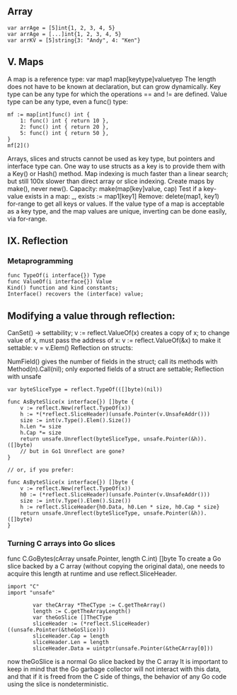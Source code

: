 ## Array

```golang
var arrAge = [5]int{1, 2, 3, 4, 5}
var arrAge = [...]int{1, 2, 3, 4, 5}
var arrKV = [5]string{3: "Andy", 4: "Ken"}
```



## V. Maps

A map is a reference type: var map1 map[keytype]valuetyep
The length does not have to be known at declaration, but can grow dynamically.
Key type can be any type for which the operations == and != are defined.
Value type can be any type, even a func() type:
```golang
mf := map[int]func() int {
    1: func() int { return 10 },
    2: func() int { return 20 },
    5: func() int { return 50 },
}
mf[2]()
```


Arrays, slices and structs cannot be used as key type, but pointers and interface type can.
One way to use structs as a key is to provide them with a Key() or Hash() method.
Map indexing is much faster than a linear search; but still 100x slower than direct array or slice indexing.
Create maps by make(), never new().
Capacity: make(map[key]value, cap)
Test if a key-value exists in a map: _, exists := map1[key1]
Remove: delete(map1, key1)
for-range to get all keys or values.
If the value type of a map is acceptable as a key type, and the map values are unique, inverting can be done easily, via for-range.



## IX. Reflection
### Metaprogramming

```
func TypeOf(i interface{}) Type
func ValueOf(i interface{}) Value
Kind() function and kind constants;
Interface() recovers the (interface) value;
```

## Modifying a value through reflection:

CanSet() -> settability;
v := reflect.ValueOf(x) creates a copy of x;
to change value of x, must pass the address of x: v := reflect.ValueOf(&x)
to make it settable: v = v.Elem()
Reflection on structs:

NumField() gives the number of fields in the struct;
call its methods with Method(n).Call(nil);
only exported fields of a struct are settable;
Reflection with unsafe

```golang
var byteSliceType = reflect.TypeOf(([]byte)(nil))

func AsByteSlice(x interface{}) []byte {
    v := reflect.New(reflect.TypeOf(x))
    h := *(*reflect.SliceHeader)(unsafe.Pointer(v.UnsafeAddr()))
    size := int(v.Type().Elem().Size())
    h.Len *= size
    h.Cap *= size
    return unsafe.Unreflect(byteSliceType, unsafe.Pointer(&h)).([]byte)
    // but in Go1 Unreflect are gone?
}

// or, if you prefer:

func AsByteSlice(x interface{}) []byte {
    v := reflect.New(reflect.TypeOf(x))
    h0 := (*reflect.SliceHeader)(unsafe.Pointer(v.UnsafeAddr()))
    size := int(v.Type().Elem().Size())
    h := reflect.SliceHeader{h0.Data, h0.Len * size, h0.Cap * size}
    return unsafe.Unreflect(byteSliceType, unsafe.Pointer(&h)).([]byte)
}
```


### Turning C arrays into Go slices


func C.GoBytes(cArray unsafe.Pointer, length C.int) []byte
To create a Go slice backed by a C array (without copying the original data), one needs to acquire this length at runtime and use reflect.SliceHeader.

```golang
import "C"
import "unsafe"

        var theCArray *TheCType := C.getTheArray()
        length := C.getTheArrayLength()
        var theGoSlice []TheCType
        sliceHeader := (*reflect.SliceHeader)((unsafe.Pointer(&theGoSlice)))
        sliceHeader.Cap = length
        sliceHeader.Len = length
        sliceHeader.Data = uintptr(unsafe.Pointer(&theCArray[0]))
```

now theGoSlice is a normal Go slice backed by the C array
It is important to keep in mind that the Go garbage collector will not interact with this data, and that if it is freed from the C side of things, the behavior of any Go code using the slice is nondeterministic.

